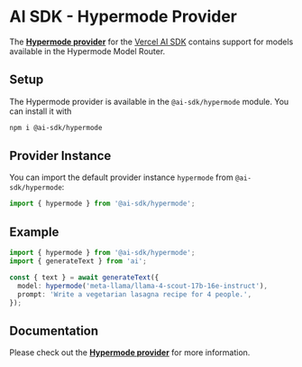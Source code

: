 # AI SDK - Hypermode Provider

The **[Hypermode provider](https://sdk.vercel.ai/providers/ai-sdk-providers/hypermode)**
for the [Vercel AI SDK](https://sdk.vercel.ai/docs)
contains support for models available in the Hypermode Model Router.

## Setup

The Hypermode provider is available in the
`@ai-sdk/hypermode` module. You can install it with

```bash
npm i @ai-sdk/hypermode
```

## Provider Instance

You can import the default provider instance `hypermode` from `@ai-sdk/hypermode`:

```ts
import { hypermode } from '@ai-sdk/hypermode';
```

## Example

```ts
import { hypermode } from '@ai-sdk/hypermode';
import { generateText } from 'ai';

const { text } = await generateText({
  model: hypermode('meta-llama/llama-4-scout-17b-16e-instruct'),
  prompt: 'Write a vegetarian lasagna recipe for 4 people.',
});
```

## Documentation

Please check out the **[Hypermode provider](https://sdk.vercel.ai/providers/ai-sdk-providers/hypermode)**
for more information.
